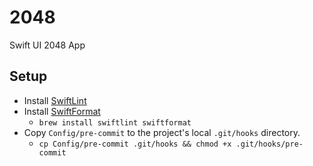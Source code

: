 # 2048

Swift UI 2048 App

## Setup

- Install [SwiftLint](https://realm.github.io/SwiftLint/)
- Install [SwiftFormat](https://github.com/nicklockwood/SwiftFormat)
  - `brew install swiftlint swiftformat`
- Copy `Config/pre-commit` to the project's local `.git/hooks` directory.
  - `cp Config/pre-commit .git/hooks && chmod +x .git/hooks/pre-commit`

